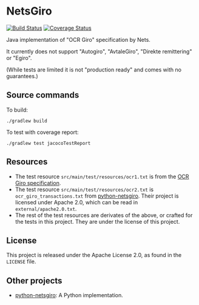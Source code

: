 # NetsGiro

[![Build Status](https://travis-ci.com/Ondkloss/java-netsgiro.svg?branch=master)](https://travis-ci.com/Ondkloss/java-netsgiro) [![Coverage Status](https://coveralls.io/repos/github/Ondkloss/java-netsgiro/badge.svg?branch=master)](https://coveralls.io/github/Ondkloss/java-netsgiro?branch=master)

Java implementation of "OCR Giro" specification by Nets.

It currently does not support "Autogiro", "AvtaleGiro", "Direkte remittering" or "Egiro".

(While tests are limited it is not "production ready" and comes with no guarantees.)

## Source commands

To build:

    ./gradlew build

To test with coverage report:

    ./gradlew test jacocoTestReport

## Resources

* The test resource `src/main/test/resources/ocr1.txt` is from the [OCR Giro specification](https://www.nets.eu/no-nb/PublishingImages/Lists/Accordion%20%20OCR%20giro/AllItems/OCR%20giro%20Systemspesifikasjon.pdf).
* The test resource `src/main/test/resources/ocr2.txt` is `ocr_giro_transactions.txt` from [python-netsgiro](https://github.com/otovo/python-netsgiro). Their project is licensed under Apache 2.0, which can be read in `external/apache2.0.txt`.
* The rest of the test resources are derivates of the above, or crafted for the tests in this project. They are under the license of this project.

## License

This project is released under the Apache License 2.0, as found in the `LICENSE` file.

## Other projects

* [python-netsgiro](https://github.com/otovo/python-netsgiro): A Python implementation.
